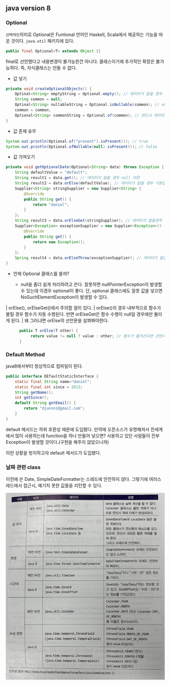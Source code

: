## java version 8

### Optional

`선택적인`의미로 Optional은 Funtional 언어인 Haskell, Scala에서 제공하는 기능을 따온 것이다.
`java.util` 패키지에 있다.

```java
public final Optional<T> extends Object {}
```

final로 선언했다고 내용변경이 불가능한건 아니다. 클래스이기에 추가적인 확장은 불가능하다. 즉, 자식클래스는 만들 수 없다.

* 값 넣기

```java
private void createOptionalObjects() {
    Optinal<String> emptyString = Optional.empty(); // 데이터가 없을 경우
    String common = null;
    Optinal<String> nullableString = Optional.isNullable(common); // null이 추가될 수 있는 상황이라면
    common = common;
    Optional<String> commonString = Optional.of(common); // 반드시 데이터가 들어갈 수 있는 상황이라면
} 
```
* 값 존재 유무
```java
System.out.println(Optional.of("present").isPresent()); // true
System.out.println(Optional.ofNullable(null).isPresent()); // false
```

* 값 가져오기
```java
private void getOptionalDate(Optional<String> data) throws Exception {
    String defaultValue = "default";
    String result1 = data.get(); // 데이터가 없을 경우 null 리턴
    String result2 = data.orElse(defaultValue); // 데이터가 없을 경우 기본값으로 들어감
    Supplier<String> stringSupplier = new Supplier<String> {
        @Override
        public String get() {
            return "daniel";
        }
    };
    String result3 = data.orElseGet(stringSupplier); // 데이터가 없을경우 기본값을 들어감
    Supplier<Exception> exceptionSupplier = new Supplier<Exception>() {
        @Override
        public String get() {
            return new Exception();
        }
    };
    Spring result4 = data.orElseThrow(exceptionSupplier); // 데이터가 없을 때, 예외를 발생시키고 싶은 경우
}
```

* 언제 Optional 클래스를 쓸까?

    * null을 좀더 쉽게 처리하려고 쓴다. 잘못하면 nullPointerException이 발생할 수 있는데 이경우 optional이 좋다. 단, optional 클래스에도 잘못 값을 넣으면 NoSuchElementException이 발생할 수 있다.

| orElse(), orElseGet()에서 주의할 점이 있다.
| orElse()의 경우 내부적으로 함수가 불릴 경우 함수가 자동 수행된다. 반면 orElseGet은 함수 수행이 null일 경우에만 불리게 된다.
| 왜 그러냐면 orElse의 선언문을 살펴봐야한다.
 ```java
       public T orElse(T other) {
            return value != null ? value : other; // 함수가 들어간다면 선언시 실행됨.
       }   
 ```

### Default Method

java8에서부터 정상적으로 컴파일이 된다.

```java
public interface DEfaultStaticInterface {
    static final String name="daniel";
    static final int since = 2013;
    String getName();
    int getSince();
    default String getEmail() {
        return "djunnni@gmail.com";
    }
}

```

default 메서드는 하위 호환성 때문에 도입됐다. 만약에 오픈소스가 유명해져서 전세계에서 많이 사용하는데 function을 하나 만들어 넣으면?
사용하고 있던 사람들이 전부 Exception이 발생할 것이다.(구현을 해주지 않았으니까)

이런 상황을 방지하고자 default 메서드가 도입됐다.

### 날짜 관련 class

이전에 쓴 Date, SimpleDateFormatter는 스레드에 안전하지 않다. 그렇기에 여러스레드에서 접근시, 예기치 못한 값들을 리턴할 수 있다.

![date-utils](./IMG/date-util.jpg)

